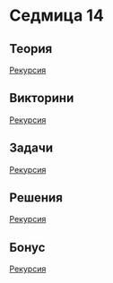 Седмица 14
=================================

Теория
------
[Рекурсия](https://drive.google.com/file/d/1ltVRg7LSUHess_2QAXH-lgSj1jbFOelP/view?usp=sharing)

Викторини
---------
[Pекурсия](https://forms.gle/X7KNKWmHSkhvzXFm6)

Задачи
------
[Pекурсия](../tasks/recursion.md)

Решения
-------
[Pекурсия](../solutions/recursion/)

Бонус
-----
[Pекурсия](https://docs.google.com/document/d/1JR26A43wsQ9TmDd2Hj2o05Jg2uH7FLCr7YuWln6TaOc/edit?usp=sharing)
